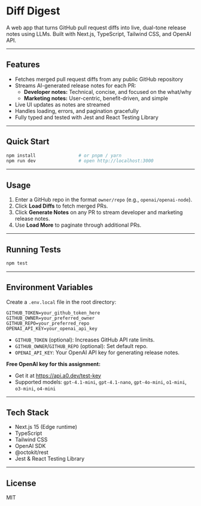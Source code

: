 # Diff Digest

A web app that turns GitHub pull request diffs into live, dual-tone release notes using LLMs. Built with Next.js, TypeScript, Tailwind CSS, and OpenAI API.

---

## Features

- Fetches merged pull request diffs from any public GitHub repository
- Streams AI-generated release notes for each PR:
  - **Developer notes:** Technical, concise, and focused on the what/why
  - **Marketing notes:** User-centric, benefit-driven, and simple
- Live UI updates as notes are streamed
- Handles loading, errors, and pagination gracefully
- Fully typed and tested with Jest and React Testing Library

---

## Quick Start

```bash
npm install                # or pnpm / yarn
npm run dev                # open http://localhost:3000
```

---

## Usage

1. Enter a GitHub repo in the format `owner/repo` (e.g., `openai/openai-node`).
2. Click **Load Diffs** to fetch merged PRs.
3. Click **Generate Notes** on any PR to stream developer and marketing release notes.
4. Use **Load More** to paginate through additional PRs.

---

## Running Tests

```bash
npm test
```

---

## Environment Variables

Create a `.env.local` file in the root directory:

```
GITHUB_TOKEN=your_github_token_here
GITHUB_OWNER=your_preferred_owner
GITHUB_REPO=your_preferred_repo
OPENAI_API_KEY=your_openai_api_key
```

- `GITHUB_TOKEN` (optional): Increases GitHub API rate limits.
- `GITHUB_OWNER`/`GITHUB_REPO` (optional): Set default repo.
- `OPENAI_API_KEY`: Your OpenAI API key for generating release notes.

**Free OpenAI key for this assignment:**
- Get it at https://api.a0.dev/test-key
- Supported models: `gpt-4.1-mini`, `gpt-4.1-nano`, `gpt-4o-mini`, `o1-mini`, `o3-mini`, `o4-mini`

---

## Tech Stack

- Next.js 15 (Edge runtime)
- TypeScript
- Tailwind CSS
- OpenAI SDK
- @octokit/rest
- Jest & React Testing Library

---

## License

MIT
